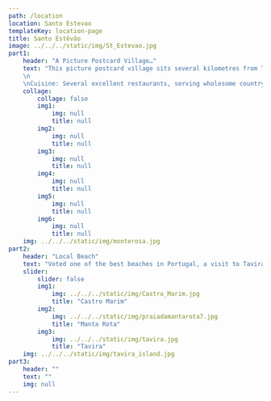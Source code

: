 ```yaml
---
path: /location
location: Santo Estevao
templateKey: location-page
title: Santo Estêvão
image: ../../../static/img/St_Estevao.jpg
part1: 
    header: "A Picture Postcard Village…"
    text: "This picture postcard village sits several kilometres from Tavira amongst age-old vineyards and olive laden pastures; a perfect setting to unwind and embrace the slower pace of life in your rural retreat. Radiating from the main church square, several cafes and shops provide for basic needs, while larger stores and supermarkets can be found in nearby Tavira.
    \n
    \nCuisine: Several excellent restaurants, serving wholesome country fare are within easy reach, while for a greater selection head to Tavira to enjoy both traditional Portuguese cuisine, or a visit to one of several up-and-coming modern bistros and eateries."
    collage:
        collage: false
        img1: 
            img: null
            title: null
        img2: 
            img: null
            title: null
        img3: 
            img: null
            title: null
        img4: 
            img: null
            title: null
        img5: 
            img: null
            title: null
        img6: 
            img: null
            title: null
    img: ../../../static/img/monterosa.jpg
part2:
    header: "Local Beach"
    text: "Voted one of the best beaches in Portugal, a visit to Tavira Island is a must. Easily reached via short ferry crossing, 11km of dune backed golden sands await to be explored and enjoyed. With excellent facilities and several tempting beach side bars and restaurants, a fun day at the beach is assured."
    slider:
        slider: false
        img1: 
            img: ../../../static/img/Castro_Marim.jpg
            title: "Castro Marim"
        img2: 
            img: ../../../static/img/praiadamantarota7.jpg
            title: "Manta Rota"
        img3: 
            img: ../../../static/img/tavira.jpg
            title: "Tavira"
    img: ../../../static/img/tavira_island.jpg
part3:
    header: ""
    text: ""
    img: null
---
```


